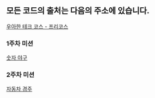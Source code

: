 ## 모든 코드의 출처는 다음의 주소에 있습니다.

[우아한 테크 코스 - 프리코스](https://github.com/woowacourse-precourse)

### 1주차 미션

[숫자 야구](https://github.com/woowacourse-precourse/javascript-baseball-6)

### 2주차 미션

[자동차 경주](https://github.com/woowacourse-precourse/javascript-racingcar-6)
